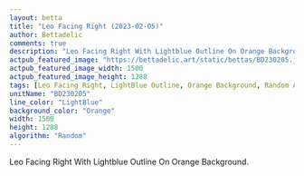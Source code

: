 ```yaml
---
layout: betta
title: "Leo Facing Right (2023-02-05)"
author: Bettadelic
comments: true
description: "Leo Facing Right With Lightblue Outline On Orange Background."
actpub_featured_image: "https://bettadelic.art/static/bettas/BD230205.jpg"
actpub_featured_image_width: 1500
actpub_featured_image_height: 1288
tags: [Leo Facing Right, LightBlue Outline, Orange Background, Random Algorithm, February 2023]
unitName: "BD230205"
line_color: "LightBlue"
background_color: "Orange"
width: 1500
height: 1288
algorithm: "Random"
---
```


Leo Facing Right With Lightblue Outline On Orange Background.
